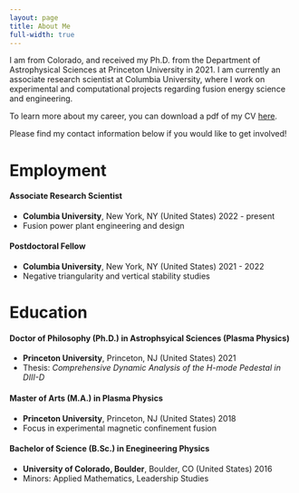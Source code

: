```yaml
---
layout: page
title: About Me
full-width: true
---
```


I am from Colorado, and received my Ph.D. from the Department of Astrophysical Sciences at Princeton University in 2021. 
I am currently an associate research scientist at Columbia University, where I work on experimental and computational projects regarding fusion energy science and engineering. 

To learn more about my career, you can download a pdf of my CV [here](https://github.com/nelsonand/website/files/10913776/Nelson_CV_03072023.pdf).

Please find my contact information below if you would like to get involved!
 
# Employment

#### Associate Research Scientist 
 - **Columbia University**, New York, NY (United States) 2022 - present
 - Fusion power plant engineering and design

#### Postdoctoral Fellow
 - **Columbia University**, New York, NY (United States) 2021 - 2022
 - Negative triangularity and vertical stability studies

# Education

#### Doctor of Philosophy (Ph.D.) in Astrophsyical Sciences (Plasma Physics)
 - **Princeton University**, Princeton, NJ (United States) 2021
 - Thesis: _Comprehensive Dynamic Analysis of the H-mode Pedestal in DIII-D_

#### Master of Arts (M.A.) in Plasma Physics
 - **Princeton University**, Princeton, NJ (United States) 2018
 - Focus in experimental magnetic confinement fusion

#### Bachelor of Science (B.Sc.) in Enegineering Physics 
 - **University of Colorado, Boulder**, Boulder, CO (United States) 2016
 - Minors: Applied Mathematics, Leadership Studies

